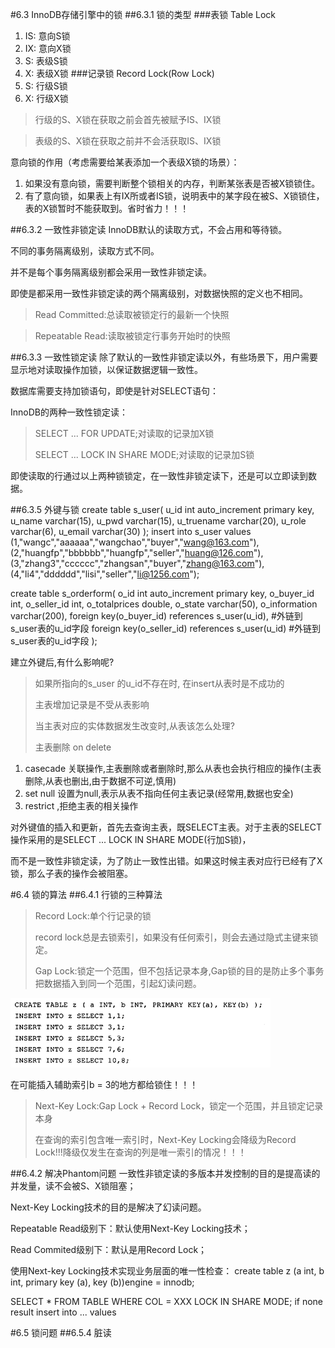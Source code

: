 #6.3 InnoDB存储引擎中的锁
##6.3.1 锁的类型
###表锁 Table Lock
1. IS:  意向S锁
1. IX:  意向X锁
1. S:   表级S锁
1. X:   表级X锁
###记录锁 Record Lock(Row Lock)
1. S:   行级S锁
2. X:   行级X锁

> 行级的S、X锁在获取之前会首先被赋予IS、IX锁

> 表级的S、X锁在获取之前并不会活获取IS、IX锁

意向锁的作用（考虑需要给某表添加一个表级X锁的场景）：
1. 如果没有意向锁，需要判断整个锁相关的内存，判断某张表是否被X锁锁住。
1. 有了意向锁，如果表上有IX所或者IS锁，说明表中的某字段在被S、X锁锁住，表的X锁暂时不能获取到。省时省力！！！

##6.3.2 一致性非锁定读
InnoDB默认的读取方式，不会占用和等待锁。

不同的事务隔离级别，读取方式不同。

并不是每个事务隔离级别都会采用一致性非锁定读。

即使是都采用一致性非锁定读的两个隔离级别，对数据快照的定义也不相同。

> Read Committed:总读取被锁定行的最新一个快照

> Repeatable Read:读取被锁定行事务开始时的快照


##6.3.3 一致性锁定读
除了默认的一致性非锁定读以外，有些场景下，用户需要显示地对读取操作加锁，以保证数据逻辑一致性。

数据库需要支持加锁语句，即使是针对SELECT语句：

InnoDB的两种一致性锁定读：

> SELECT ... FOR UPDATE;对读取的记录加X锁
> 
> SELECT ... LOCK IN SHARE MODE;对读取的记录加S锁

即使读取的行通过以上两种锁锁定，在一致性非锁定读下，还是可以立即读到数据。

##6.3.5 外键与锁
create table s_user(
    u_id int auto_increment primary key,
    u_name varchar(15),
    u_pwd varchar(15),
    u_truename varchar(20),
    u_role varchar(6),
    u_email varchar(30)
);
insert into s_user values
      (1,"wangc","aaaaaa","wangchao","buyer","wang@163.com"),
      (2,"huangfp","bbbbbb","huangfp","seller","huang@126.com"),
      (3,"zhang3","cccccc","zhangsan","buyer","zhang@163.com"),
      (4,"li4","dddddd","lisi","seller","li@1256.com");

create table s_orderform(
    o_id int auto_increment primary key,
    o_buyer_id int,
    o_seller_id int,
    o_totalprices double,
    o_state varchar(50),
    o_information varchar(200),
    foreign key(o_buyer_id) references s_user(u_id),      #外链到s_user表的u_id字段
    foreign key(o_seller_id) references s_user(u_id)      #外链到s_user表的u_id字段
);

建立外键后,有什么影响呢?

>如果所指向的s_user 的u_id不存在时, 在insert从表时是不成功的
>
>主表增加记录是不受从表影响
>
>当主表对应的实体数据发生改变时,从表该怎么处理?
>
> 主表删除 on delete
1. casecade 关联操作,主表删除或者删除时,那么从表也会执行相应的操作(主表删除,从表也删出,由于数据不可逆,慎用)
1. set null 设置为null,表示从表不指向任何主表记录(经常用,数据也安全)
1. restrict ,拒绝主表的相关操作


对外键值的插入和更新，首先去查询主表，既SELECT主表。对于主表的SELECT操作采用的是SELECT ... LOCK IN SHARE MODE(行加S锁)，

而不是一致性非锁定读，为了防止一致性出错。如果这时候主表对应行已经有了X锁，那么子表的操作会被阻塞。

#6.4 锁的算法
##6.4.1 行锁的三种算法
>Record Lock:单个行记录的锁
> 
>record lock总是去锁索引，如果没有任何索引，则会去通过隐式主键来锁定。
>
>Gap Lock:锁定一个范围，但不包括记录本身,Gap锁的目的是防止多个事务把数据插入到同一个范围，引起幻读问题。
>
![GapLock示意](./png/GapLock.png)

在可能插入辅助索引b = 3的地方都给锁住！！！

>Next-Key Lock:Gap Lock + Record Lock，锁定一个范围，并且锁定记录本身
>
>在查询的索引包含唯一索引时，Next-Key Locking会降级为Record Lock!!!降级仅发生在查询的列是唯一索引的情况！！！

##6.4.2 解决Phantom问题
一致性非锁定读的多版本并发控制的目的是提高读的并发量，读不会被S、X锁阻塞；

Next-Key Locking技术的目的是解决了幻读问题。

Repeatable Read级别下：默认使用Next-Key Locking技术；

Read Commited级别下：默认是用Record Lock；

使用Next-key Locking技术实现业务层面的唯一性检查：
create table z (a int, b int, primary key (a), key (b))engine = innodb;

SELECT * FROM TABLE WHERE COL = XXX LOCK IN SHARE MODE;
if none result
    insert into ... values
    
#6.5 锁问题
##6.5.4 脏读




